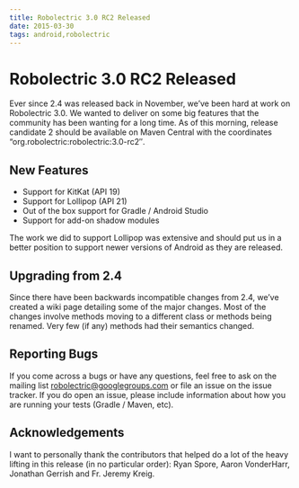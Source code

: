 ```yaml
---
title: Robolectric 3.0 RC2 Released
date: 2015-03-30
tags: android,robolectric
---
```


# Robolectric 3.0 RC2 Released

Ever since 2.4 was released back in November, we’ve been hard at work on
Robolectric 3.0. We wanted to deliver on some big features that the community
has been wanting for a long time. As of this morning, release candidate 2
should be available on Maven Central with the coordinates
“org.robolectric:robolectric:3.0-rc2″.

## New Features

* Support for KitKat (API 19)
* Support for Lollipop (API 21)
* Out of the box support for Gradle / Android Studio
* Support for add-on shadow modules

The work we did to support Lollipop was extensive and should put us in a
better position to support newer versions of Android as they are released.

## Upgrading from 2.4

Since there have been backwards incompatible changes from 2.4, we’ve created
a wiki page detailing some of the major changes. Most of the changes involve
methods moving to a different class or methods being renamed. Very few (if any)
methods had their semantics changed.

## Reporting Bugs

If you come across a bugs or have any questions, feel free to ask on the
mailing list robolectric@googlegroups.com or file an issue on the issue
tracker. If you do open an issue, please include information about how you
are running your tests (Gradle / Maven, etc).

## Acknowledgements

I want to personally thank the contributors that helped do a lot of the heavy
lifting in this release (in no particular order): Ryan Spore, Aaron VonderHarr,
Jonathan Gerrish and Fr. Jeremy Kreig.
